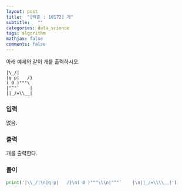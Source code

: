 ```yaml
---
layout: post
title:  "[백준 : 10172] 개"
subtitle:   ""
categories: data_science
tags: algorithm
mathjax: false
comments: false
---
```


아래 예제와 같이 개를 출력하시오.

```
|\_/|
|q p|   /}
( 0 )"""\
|"^"`    |
||_/=\\__|
```
### 입력

없음.

### 출력

개를 출력한다.

### 풀이

```python
print('|\\_/|\n|q p|   /}\n( 0 )"""\\\n|"^"`    |\n||_/=\\\\__|')
```